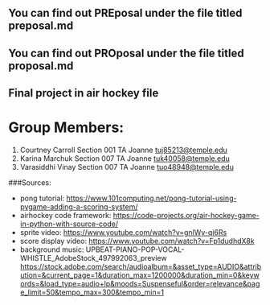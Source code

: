 ## You can find out PREposal under the file titled preposal.md
## You can find out PROposal under the file titled proposal.md
## Final project in air hockey file

# Group Members: 
1. Courtney Carroll Section 001 TA Joanne tuj85213@temple.edu 
2. Karina Marchuk Section 007 TA Joanne tuk40058@temple.edu  
3. Varasiddhi Vinay Section 007 TA Joanne tuo48948@temple.edu

###Sources: 
- pong tutorial: https://www.101computing.net/pong-tutorial-using-pygame-adding-a-scoring-system/ 
- airhockey code framework: https://code-projects.org/air-hockey-game-in-python-with-source-code/
- sprite video: https://www.youtube.com/watch?v=gnlWy-qi6Rs
- score display video: https://www.youtube.com/watch?v=Fp1dudhdX8k
- background music: UPBEAT-PIANO-POP-VOCAL-WHISTLE_AdobeStock_497992063_preview
https://stock.adobe.com/search/audioalbum=&asset_type=AUDIO&attribution=&current_page=1&duration_max=1200000&duration_min=0&keywords=&load_type=audio+lp&moods=Suspenseful&order=relevance&page_limit=50&tempo_max=300&tempo_min=1
